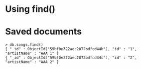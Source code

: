 # Using find()
# Saved documents
```
> db.songs.find()
{ "_id" : ObjectId("59bf0e322aec2872bdfcd44b"), "id" : "1", "artistName" : "AAA 1" }
{ "_id" : ObjectId("59bf0e322aec2872bdfcd44c"), "id" : "2", "artistName" : "AAA 2" }
```
